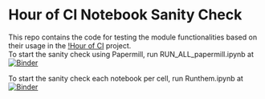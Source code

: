 # Hour of CI Notebook Sanity Check
This repo contains the code for testing the module functionalities based on their usage in the [!Hour of CI](https://github.com/hourofci/lessons) project.  <br/>
To start the sanity check using Papermill, run RUN_ALL_papermill.ipynb at [![Binder](https://mybinder.org/badge_logo.svg)](https://mybinder.org/v2/gh/mohsen-gis/hci_sanity/master?filepath=jupyter_notebooks/RUN_ALL_papermill.ipynb)<br/>

To start the sanity check each notebook per cell, run Runthem.ipynb at [![Binder](https://mybinder.org/badge_logo.svg)](https://mybinder.org/v2/gh/mohsen-gis/hci_sanity/master?filepath=jupyter_notebooks/Runthem.ipynb)<br/>

